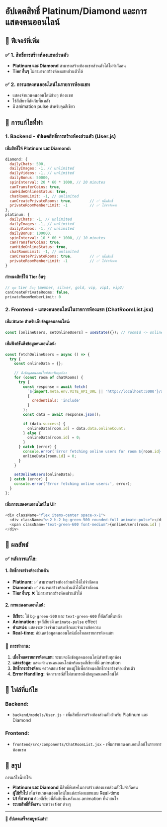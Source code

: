 # อัปเดตสิทธิ์ Platinum/Diamond และการแสดงคนออนไลน์

## 🎯 ฟีเจอร์ที่เพิ่ม

### ✅ 1. สิทธิ์การสร้างห้องแชทส่วนตัว
- **Platinum และ Diamond** สามารถสร้างห้องแชทส่วนตัวได้ไม่จำกัดคน
- **Tier อื่นๆ** ไม่สามารถสร้างห้องแชทส่วนตัวได้

### ✅ 2. การแสดงคนออนไลน์ในรายการห้องแชท
- แสดงจำนวนคนออนไลน์ข้างๆ ห้องแชท
- ใช้สีเขียวที่ตัดกับพื้นหลัง
- มี animation pulse สำหรับจุดสีเขียว

## 🔧 การแก้ไขที่ทำ

### 1. Backend - อัปเดตสิทธิ์การสร้างห้องส่วนตัว (User.js)

#### เพิ่มสิทธิ์ให้ Platinum และ Diamond:
```javascript
diamond: {
  dailyChats: 500,
  dailyImages: -1, // unlimited
  dailyVideos: -1, // unlimited
  dailyBonus: 50000,
  spinInterval: 20 * 60 * 1000, // 20 minutes
  canTransferCoins: true,
  canHideOnlineStatus: true,
  chatRoomLimit: -1, // unlimited
  canCreatePrivateRooms: true,        // ✅ เพิ่มสิทธิ์
  privateRoomMemberLimit: -1          // ✅ ไม่จำกัดคน
},
platinum: {
  dailyChats: -1, // unlimited
  dailyImages: -1, // unlimited
  dailyVideos: -1, // unlimited
  dailyBonus: 100000,
  spinInterval: 10 * 60 * 1000, // 10 minutes
  canTransferCoins: true,
  canHideOnlineStatus: true,
  chatRoomLimit: -1, // unlimited
  canCreatePrivateRooms: true,        // ✅ เพิ่มสิทธิ์
  privateRoomMemberLimit: -1          // ✅ ไม่จำกัดคน
}
```

#### กำหนดสิทธิ์ให้ Tier อื่นๆ:
```javascript
// ทุก tier อื่นๆ (member, silver, gold, vip, vip1, vip2)
canCreatePrivateRooms: false,
privateRoomMemberLimit: 0
```

### 2. Frontend - แสดงคนออนไลน์ในรายการห้องแชท (ChatRoomList.jsx)

#### เพิ่ม State สำหรับเก็บข้อมูลคนออนไลน์:
```javascript
const [onlineUsers, setOnlineUsers] = useState({}); // roomId -> onlineCount
```

#### เพิ่มฟังก์ชันดึงข้อมูลคนออนไลน์:
```javascript
const fetchOnlineUsers = async () => {
  try {
    const onlineData = {};
    
    // ดึงข้อมูลคนออนไลน์สำหรับทุกห้อง
    for (const room of chatRooms) {
      try {
        const response = await fetch(
          `${import.meta.env.VITE_API_URL || 'http://localhost:5000'}/api/chatroom/${room.id}/online-users?userId=${currentUser._id}`,
          {
            credentials: 'include'
          }
        );
        const data = await response.json();
        
        if (data.success) {
          onlineData[room.id] = data.data.onlineCount;
        } else {
          onlineData[room.id] = 0;
        }
      } catch (error) {
        console.error(`Error fetching online users for room ${room.id}:`, error);
        onlineData[room.id] = 0;
      }
    }
    
    setOnlineUsers(onlineData);
  } catch (error) {
    console.error('Error fetching online users:', error);
  }
};
```

#### เพิ่มการแสดงคนออนไลน์ใน UI:
```javascript
<div className="flex items-center space-x-1">
  <div className="w-2 h-2 bg-green-500 rounded-full animate-pulse"></div>
  <span className="text-green-600 font-medium">{onlineUsers[room.id] || 0} ออนไลน์</span>
</div>
```

## 🎯 ผลลัพธ์

### ✅ หลังการแก้ไข:

#### 1. สิทธิ์การสร้างห้องส่วนตัว:
- **Platinum:** ✅ สามารถสร้างห้องส่วนตัวได้ไม่จำกัดคน
- **Diamond:** ✅ สามารถสร้างห้องส่วนตัวได้ไม่จำกัดคน
- **Tier อื่นๆ:** ❌ ไม่สามารถสร้างห้องส่วนตัวได้

#### 2. การแสดงคนออนไลน์:
- **สีเขียว:** ใช้ `bg-green-500` และ `text-green-600` ที่ตัดกับพื้นหลัง
- **Animation:** จุดสีเขียวมี `animate-pulse` effect
- **ตำแหน่ง:** แสดงระหว่างจำนวนสมาชิกและจำนวนข้อความ
- **Real-time:** อัปเดตข้อมูลคนออนไลน์เมื่อโหลดรายการห้องแชท

### 🔧 การทำงาน:
1. **เมื่อโหลดรายการห้องแชท:** ระบบจะดึงข้อมูลคนออนไลน์สำหรับทุกห้อง
2. **แสดงข้อมูล:** แสดงจำนวนคนออนไลน์พร้อมจุดสีเขียวที่มี animation
3. **สิทธิ์การสร้างห้อง:** ตรวจสอบ tier ของผู้ใช้เพื่อกำหนดสิทธิ์การสร้างห้องส่วนตัว
4. **Error Handling:** จัดการกรณีที่ไม่สามารถดึงข้อมูลคนออนไลน์ได้

## 📁 ไฟล์ที่แก้ไข

### Backend:
- `backend/models/User.js` - เพิ่มสิทธิ์การสร้างห้องส่วนตัวสำหรับ Platinum และ Diamond

### Frontend:
- `frontend/src/components/ChatRoomList.jsx` - เพิ่มการแสดงคนออนไลน์ในรายการห้องแชท

## 🎉 สรุป

การแก้ไขนี้ทำให้:
- **Platinum และ Diamond** มีสิทธิ์พิเศษในการสร้างห้องแชทส่วนตัวไม่จำกัดคน
- **ผู้ใช้ทั่วไป** เห็นจำนวนคนออนไลน์ในแต่ละห้องแชทแบบ Real-time
- **UI ที่สวยงาม** ด้วยสีเขียวที่ตัดกับพื้นหลังและ animation ที่น่าสนใจ
- **ระบบสิทธิ์ที่ชัดเจน** ระหว่าง tier ต่างๆ

---

**🎉 อัปเดตเสร็จสมบูรณ์แล้ว!**
